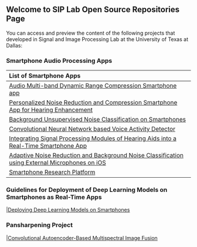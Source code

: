 ## Welcome to SIP Lab Open Source Repositories Page

You can access and preview the content of the following projects that developed in Signal and Image Processing Lab at the University of Texas at Dallas:


### Smartphone Audio Processing Apps
|**List of Smartphone Apps**|
|:-------
|[Audio Multi-band Dynamic Range Compression Smartphone app](https://github.com/nasim-alamdari/Audio-Compression.git)
|[Personalized Noise Reduction and Compression Smartphone App for Hearing Enhancement](https://github.com/nasim-alamdari/Personalized-NR.git)
|[Background Unsupervised Noise Classification on Smartphones](https://github.com/nasim-alamdari/Unsupervised-Noise-Classification.git)
|[Convolutional Neural Network based Voice Activity Detector](https://github.com/abhishek-sehgal/CNN-VAD.git)
|[Integrating Signal Processing Modules of Hearing Aids into a Real-Time Smartphone App](https://github.com/abhishek-sehgal/Integrated-Hearing-Aid-App.git)
|[Adaptive Noise Reduction and Background Noise Classification using External Microphones on iOS](https://github.com/abhishek-sehgal/iOS-TwoExternalMics.git)
|[Smartphone Research Platform](https://github.com/abhishek-sehgal/Smartphone-Research-Platform.git)


### Guidelines for Deployment of Deep Learning Models on Smartphones as Real-Time Apps
|[Deploying Deep Learning Models on Smartphones](https://github.com/abhishek-sehgal/Deep-Learning-Mobile.git)

### Pansharpening Project
|[Convolutional Autoencoder-Based Multispectral Image Fusion](https://github.com/ArianAzg/ConvolutionalAutoEncoder-ImageFusion.git)


